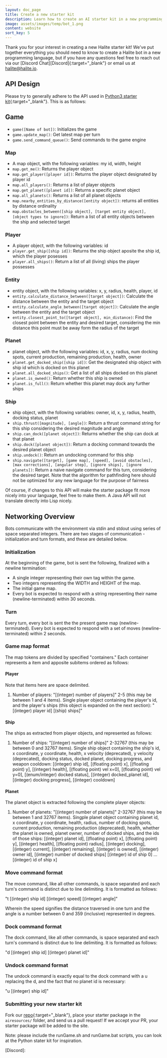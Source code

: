 ```yaml
---
layout: doc_page
title: Create a new starter kit
description: Learn how to create an AI starter kit in a new programming language for the Halite Challenge
image: assets/images/temp/bot_1.png
content: website
sort_key: 5
---
```

Thank you for your interest in creating a new Halite starter kit! We've put together everything you should need to know to create a Halite bot in a new programming language, but if you have any questions feel free to reach out via our [Discord Chat][Discord]{:target="_blank"} or email us at <halite@halite.io>.


## API Design

Please try to generally adhere to the API used in [Python3 starter kit](https://github.com/HaliteChallenge/Halite-II/tree/master/airesources/Python3){:target="_blank"}. This is as follows:

## Game
- `game([Name of bot])`: Initializes the game
- `game.update_map()`: Get latest map per turn
- `game.send_command_queue()`: Send commands to the game engine

### Map
- A map object, with the following variables: my id, width, height
- `map.get_me()`: Returns the player object
- `map.get_player([player id])`: Returns the player object designated by player id
- `map.all_players()`: Returns a list of player objects
- `map.get_planet([planet id])`: Returns a specific planet object
- `map.all_planets()`: Returns a list of all planet objects
- `map.nearby_entities_by_distance([entity object])`: returns all entities by distance ordinality
- `map.obstacles_between([ship object], [target entity object], [object types to ignore])`: Return a list of all entity objects between the ship and selected target

### Player
- A player object, with the following variables: id
- `player.get_ship([ship id])`: Returns the ship object aposite the ship id, which the player posesses
- `player.all_ships()`: Return a list of all (living) ships the player possesses

### Entity
- entity object, with the following variables: x, y, radius, health, player, id
- `entity.calculate_distance_between([target object])`: Calculate the distance between the entity and the target object
- `entity.calculate_angle_between([target object])`: Calculate the angle between the entity and the target object
- `entity.closest_point_to([target object], min_distance)`: Find the closest point between the entity and desired target, considering the min distance this point must be away form the radius of the target

### Planet
- planet object, with the following variables: id, x, y, radius, num docking spots, current production, remaining production, health, owner
- `planet.get_docked_ship([ship id])`: Get the designated ship object with ship id which is docked on this planet
- `planet.all_docked_ships()`: Get a list of all ships docked on this planet
- `planet.is_owned()`: Return whether this ship is owned
- `planet.is_full()`: Return whether this planet may dock any further ships

### Ship
- ship object, with the following variables: owner, id, x, y, radius, health, docking status, planet
- `ship.thrust([magnitude], [angle])`: Return a thrust command string for this ship considering the desired magnitude and angle
- `ship.can_dock([planet object])`: Returns whether the ship can dock at that planet
- `ship.dock([planet object])`: Return a docking command towards the desired planet object
- `ship.undock()`: Return an undocking command for this ship
- `ship.navigate([target], [game map], [speed], [avoid obstacles], [max corrections], [angular step], [ignore ships], [ignore planets])`: Return a naive navigate command for this turn, considering the desired target. Note that the algorithm for pathfinding here should not be optimized for any new language for the purpose of fairness

Of course, if changes to this API will make the starter package fit more nicely into your language, feel free to make them. A Java API will not translate directly into Lisp nicely.

## Networking Overview
Bots communicate with the environment via stdin and stdout using series of space separated integers. There are two stages of communication - initialization and turn formats, and these are detailed below.

### Initialization
At the beginning of the game, bot is sent the following, finalized with a newline termination:

- A single integer representing their own tag within the game.
- Two integers representing the WIDTH and HEIGHT of the map.
- The initial game map.
- Every bot is expected to respond with a string representing their name (newline-terminated) within 30 seconds.

### Turn
Every turn, every bot is sent the the present game map (newline-terminated). Every bot is expected to respond with a set of moves (newline-terminated) within 2 seconds.

### Game map format
The map tokens are divided by specified "containers." Each container represents a item and apposite subitems ordered as follows:

#### Player
Note that items here are space delimited.
1. Number of players: "[(integer) number of players]"
2-5 (this may be between 1 and 4 items). Single player object containing the player's id, and the player's ships (this object is expanded on the next section): "[(integer) player id] [(ship) ships]"

#### Ship
The ships as extracted from player objects, and represented as follows:
1. Number of ships: "[(integer) number of ships]"
2-32767 (this may be between 0 and 32767 items). Single ship object containing the ship's id, x coordinate, y coordinate, health, x velocity (deprecated), y velocity (deprecated), docking status, docked planet, docking progress, and weapon cooldown: [(integer) ship id], [(floating point) x], [(floating point) y], [(integer) health], [(floating point) vel x=0], [(floating point) vel y=0], [(enum/integer) docked status], [(integer) docked_planet id], [(integer) docking progress], [(integer) cooldown] 

#### Planet
The planet object is extracted following the complete player objects:
1. Number of planets: "[(integer) number of planets]"
2-32767 (this may be between 1 and 32767 items). Singple planet object containing planet id, x coordinate, y coordinate, health, radius, number of docking spots, current production, remaining production (deprecated), health, whether the planet is owned, planet owner, number of docked ships, and the ids of those ships: [(integer) planet id], [(floating point) x], [(floating point) y], [(integer) health], [(floating point) radius], [(integer) docking], [(integer) current], [(integer) remaining], [(integer) is owned], [(integer) owner id], [(integer) number of docked ships] [(integer) id of ship 0] ... [(integer) id of ship x]

### Move command format
The move command, like all other commands, is space separated and each turn's command is distinct due to line delimiting. It is formatted as follows:

"t [(integer) ship id] [(integer) speed] [(integer) angle]"

Wherein the speed signifies the distance traversed in one turn and the angle is a number between 0 and 359 (inclusive) represented in degrees.

### Dock command format
The dock command, like all other commands, is space separated and each turn's command is distinct due to line delimiting. It is formatted as follows:

"d [(integer) ship id] [(integer) planet id]"

### Undock command format
The undock command is exactly equal to the dock command with a u replacing the d, and the fact that no planet id is necessary:

"u [(integer) ship id]"

### Submitting your new starter kit

Fork our [repo](https://github.com/HaliteChallenge/Halite-II/tree/master/airesources/Python3){:target="_blank"}, place your starter package in the `airesources/` folder, and send us a pull request! If we accept your PR, your starter package will be added to the site.

Note: please include the runGame.sh and runGame.bat scripts, you can look at the Python stater kit for inspiration.

[Discord]:
